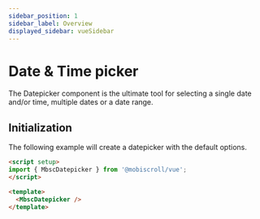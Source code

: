 ```yaml
---
sidebar_position: 1
sidebar_label: Overview
displayed_sidebar: vueSidebar
---
```


# Date & Time picker

The Datepicker component is the ultimate tool for selecting a single date and/or time, multiple dates or a date range.

## Initialization

The following example will create a datepicker with the default options.

```html title="Datepicker with default options"
<script setup>
import { MbscDatepicker } from '@mobiscroll/vue';
</script>

<template>
  <MbscDatepicker />
</template>
```